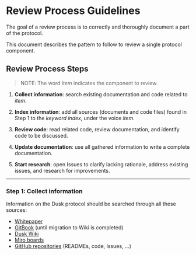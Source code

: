 # Review Process Guidelines
The goal of a review process is to correctly and thoroughly document a part of the protocol.

This document describes the pattern to follow to review a single protocol component.

## Review Process Steps
> NOTE: The word _item_ indicates the component to review.

 1. **Collect information**: search existing documentation and code related to _item_.
<!-- info can be copied in the NOTES.md file  -->

 2. **Index information**: add all sources (documents and code files) found in Step 1
                           to the _keyword index_, under the voice _item_.

 3. **Review code**: read related code, review documentation, and identify code to be discussed.

 4. **Update documentation**: use all gathered information to write a complete documentation.

 5. **Start research**: open Issues to clarify lacking rationale, address existing issues, and research for improvements.

---

 ### Step 1: Collect information
 Information on the Dusk protocol should be searched through all these sources:
 - [Whitepaper](https://dusk.network/uploads/The_Dusk_Network_Whitepaper_v3_0_0.pdf)
 - [GitBook](https://app.gitbook.com/o/-M8H04Dfb0IChBw1yUbU/home) (until migration to Wiki is completed)
 - [Dusk Wiki](https://wiki.dusk.network)
 - [Miro boards](https://miro.com/app/dashboard/)
 - [GitHub repositories](https://github.com/orgs/dusk-network/repositories) (READMEs, code, Issues, ...)
